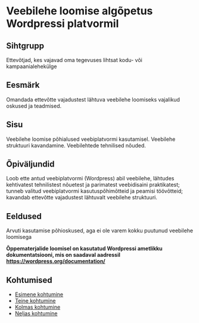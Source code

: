 # Veebilehe loomise algõpetus Wordpressi platvormil

## Sihtgrupp

Ettevõtjad, kes vajavad oma tegevuses lihtsat kodu- või kampaanialehekülge

## Eesmärk

Omandada ettevõtte vajadustest lähtuva veebilehe loomiseks vajalikud oskused ja teadmised.

## Sisu

Veebilehe loomise põhialused veebiplatvormi kasutamisel. Veebilehe struktuuri kavandamine. Veebilehtede tehnilised nõuded.

## Õpiväljundid

Loob ette antud veebiplatvormi (Wordpress) abil veebilehe, lähtudes kehtivatest tehnilistest nõuetest ja parimatest veebidisaini praktikatest; tunneb valitud veebiplatvormi kasutuspõhimõtteid ja peamisi töövõtteid; kavandab ettevõtte vajadustest lähtuvalt veebilehe struktuuri.

## Eeldused

Arvuti kasutamise põhioskused, aga ei ole varem kokku puutunud veebilehe loomisega


**Õppematerjalide loomisel on kasutatud Wordpressi ametlikku dokumentatsiooni, mis on saadaval aadressil https://wordpress.org/documentation/**

## Kohtumised

- [Esimene kohtumine](lessons/lesson_01/about.md)
- [Teine kohtumine](lessons/lesson_02/about.md)
- [Kolmas kohtumine](lessons/lesson_03/about.md)
- [Neljas kohtumine](lessons/lesson_04/about.md)
